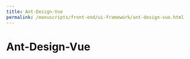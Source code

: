 ```yaml
---
title: Ant-Design-Vue
permalink: /manuscripts/front-end/ui-framework/ant-design-vue.html
---
```

# Ant-Design-Vue
